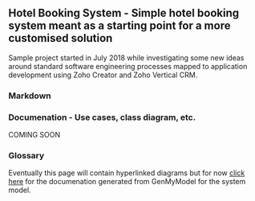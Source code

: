 ## Hotel Booking System - Simple hotel booking system meant as a starting point for a more customised solution

Sample project started in July 2018 while investigating some new ideas around standard software engineering processes mapped to application development using Zoho Creator and Zoho Vertical CRM.

### Markdown

### Documenation - Use cases, class diagram, etc.

COMING SOON

### Glossary

Eventually this page will contain hyperlinked diagrams but for now [click here](https://markheydon.github.io/hotel-booking-system-glossary/model/index.html) for the documenation generated from GenMyModel for the system model.
